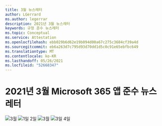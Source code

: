 ```yaml
---
title: 3월 뉴스레터
author: LGerrard
ms.author: legerrar
description: 2021년 3월 뉴스레터
keywords: 규정 준수 뉴스레터
ms.topic: Conceptual
ms.service: Attestation
ms.openlocfilehash: ebb029b6d62e19b094d00a67c275c3684cf39a4d
ms.sourcegitcommit: eb6a263d7c795d93d70dd1d5c0c91e65ebfbc649
ms.translationtype: MT
ms.contentlocale: ko-KR
ms.lasthandoff: 05/26/2021
ms.locfileid: "52668347"
---
```

# <a name="march-2021-microsoft-365-app-compliance-newsletter"></a>2021년 3월 Microsoft 365 앱 준수 뉴스레터

![3월 ](https://github.com/MicrosoftDocs/OfficeDocs-AppCompliance-pr/blob/master/Apps/media/March1.PNG)
 ![ 1일 2일 ](https://github.com/MicrosoftDocs/OfficeDocs-AppCompliance-pr/blob/master/Apps/media/March2.PNG)
 ![ 3월 ](https://github.com/MicrosoftDocs/OfficeDocs-AppCompliance-pr/blob/master/Apps/media/March3.PNG)
 ![ 3일 4일](https://github.com/MicrosoftDocs/OfficeDocs-AppCompliance-pr/blob/master/Apps/media/March4.PNG)
